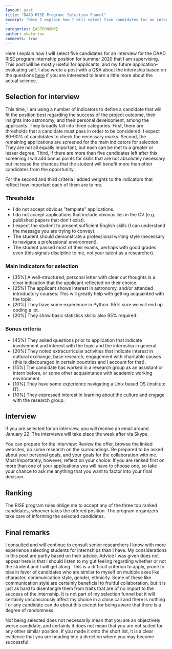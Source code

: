 ```yaml
---
layout: post
title: "DAAD RISE Program: Selection Funnel"
excerpt: "Here I explain how I will select five candidates for an interview for the DAAD RISE program internship position for summer 2020 that I am supervising. This post will be mostly useful for applicants, and my future application-evaluating self.
"
categories: [ASTRONOMY]
author: ekaterina
comments: true
---
```


Here I explain how I will select five candidates for an interview for the DAAD RISE program internship position for summer 2020 that I am supervising. This post will be mostly useful for applicants, and my future application-evaluating self. I also wrote a post with a Q&A about the internship based on the questions [here](https://ekaterinailin.github.io/articles/2019-12/DAAD-RISE) if you are interested to learn a  little more about the actual science.

## Selection for interview

This time, I am using a number of indicators to define a candidate that will fit the position best regarding the success of the project outcome, their insights into astronomy, and their personal development, among the applicants. They broadly fall into three categories. First, there are thresholds that a candidate must pass in order to be considered. I expect 80-90% of candidates to check the necessary marks. Second, the remaining applications are screened for the main indicators for selection. They are not all equally important, but each can be met to a greater or lesser degree. Third, if there are more than five candidates left after this screening I will add bonus points for skills that are not absolutely necessary but increase the chances that the student will benefit more than other candidates from the opportunity.

For the second and third criteria I added weights to the indicators that reflect how important each of them are to me.

### Thresholds

- I do not accept obvious "template" applications.
- I do not accept applications that include obvious lies in the CV (e.g. published papers that don't exist).
- I expect the student to present sufficient English skills (I can understand the message you are trying to convey).
- The student should demonstrate a professional writing style (necessary to navigate a professional environment).
- The student passed most of their exams, perhaps with good grades even (this signals discipline to me, not your talent as a researcher).

### Main indicators for selection

- [35%] A well-structured, personal letter with clear cut thoughts is a clear indication that the applicant reflected on their choice.
- [25%] The applicant shows interest in astronomy, and/or attended introductory courses: This will greatly help with getting acquainted with the topic.
- [20%] They have some experience in Python: 95% sure we will end up coding a lot.
- [20%] They show basic statistics skills: also 95% required.

### Bonus criteria

- [45%] They asked questions prior to application that indicate involvement and interest with the topic and the internship in general.
- [20%] They noted extracurricular activities that indicate interest in cultural exchange, base research, engagement with charitable causes (this is discouraged in certain countries and I account for that).
- [15%] The candidate has worked in a research group as an assistant or intern before, or some other acquaintance with academic working environment.
- [10%] They have some experience navigating a Unix based OS (institute IT).
- [10%] They expressed interest in learning about the culture and engage with the research group.


## Interview

If you are selected for an interview, you will receive an email around January 22. The interviews will take place the week after via Skype.

You can prepare for the interview: Review the offer, browse the linked websites, do some research on the surroundings. Be prepared to be asked about your personal goals, and your goals for the collaboration with me. Most importantly, however, reflect on your choice: If you are ranked first on more than one of your applications you will have to choose one, so take your chance to ask me anything that you want to factor into your final decision.

## Ranking

The RISE program rules oblige me to accept any of the three top ranked candidates, whoever takes the offered position. The program organizers take care of informing the selected candidates.

## Final remarks

I consulted and will continue to consult senior researchers I know with more experience selecting students for internships than I have. My considerations in this post are partly based on their advice. Advice I was given does not appear here is that I should listen to my gut feeling regarding whether or not the student and I will get along. This is a difficult criterion to apply, prone to bias in favor of candidates who are similar to myself on multiple axes like character, communication style, gender, ethnicity. Some of these like communication style are certainly beneficial to fruitful collaboration, but it is just as hard to disentangle them from traits that are of no import to the success of the internship. It is not part of my selection funnel but it will certainly unconsciously affect my choice in a close call and there is nothing I or any candidate can do about this except for being aware that there is a degree of randomness. 

Not being selected does not necessarily mean that you are an objectively worse candidate, and certainly it does not mean that you are not suited for any other similar position. If you made it onto the short list, it is a clear evidence that you are heading into a direction where you may become successful.
